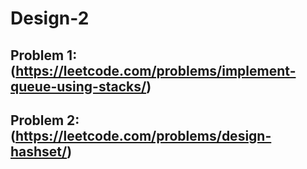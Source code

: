 # Design-2

## Problem 1: (https://leetcode.com/problems/implement-queue-using-stacks/)




## Problem 2:(https://leetcode.com/problems/design-hashset/)





